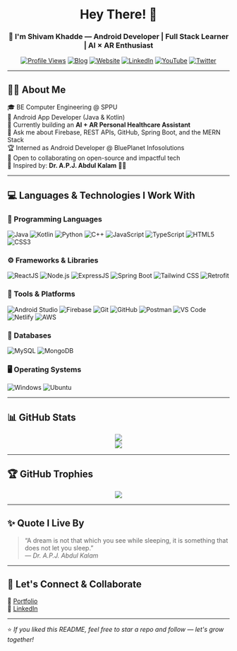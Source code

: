 <h1 align="center">Hey There! 👋</h1>
<h3 align="center">🚀 I'm Shivam Khadde — Android Developer | Full Stack Learner | AI × AR Enthusiast</h3>

<p align="center">
  <a href="https://github.com/khaddeshivam"><img src="https://komarev.com/ghpvc/?username=khaddeshivam&label=Profile%20views&color=0e75b6&style=flat" alt="Profile Views" /></a>
  <a href="https://khaddeshivam.hashnode.dev"><img src="https://img.shields.io/badge/Blog-Hashnode-blue?style=flat-square&logo=hashnode" alt="Blog" /></a>
  <a href="https://khaddeshivam.netlify.app"><img src="https://img.shields.io/badge/Website-Visit-green?style=flat-square&logo=google-chrome" alt="Website" /></a>
  <a href="https://www.linkedin.com/in/khaddeshivam"><img src="https://img.shields.io/badge/LinkedIn-Follow-blue?style=flat-square&logo=linkedin" alt="LinkedIn" /></a>
  <a href="https://www.youtube.com/@shivamkhadde"><img src="https://img.shields.io/badge/YouTube-Subscribe-red?style=flat-square&logo=youtube" alt="YouTube" /></a>
  <a href="https://twitter.com/khaddeshivam"><img src="https://img.shields.io/badge/Twitter-Follow-1DA1F2?style=flat-square&logo=twitter" alt="Twitter" /></a>
</p>

---

## 🙋‍♂️ About Me

🎓 BE Computer Engineering @ SPPU  
📱 Android App Developer (Java & Kotlin)  
🔭 Currently building an **AI + AR Personal Healthcare Assistant**  
💬 Ask me about Firebase, REST APIs, GitHub, Spring Boot, and the MERN Stack  
🏆 Interned as Android Developer @ BluePlanet Infosolutions  
🌟 Open to collaborating on open-source and impactful tech  
🧠 Inspired by: **Dr. A.P.J. Abdul Kalam** 🙇‍♂️

---

## 💻 Languages & Technologies I Work With

### 🧠 Programming Languages  
![Java](https://img.shields.io/badge/Java-007396?style=flat&logo=java)
![Kotlin](https://img.shields.io/badge/Kotlin-7F52FF?style=flat&logo=kotlin)
![Python](https://img.shields.io/badge/Python-3776AB?style=flat&logo=python)
![C++](https://img.shields.io/badge/C++-00599C?style=flat&logo=c%2B%2B)
![JavaScript](https://img.shields.io/badge/JavaScript-F7DF1E?style=flat&logo=javascript)
![TypeScript](https://img.shields.io/badge/TypeScript-007ACC?style=flat&logo=typescript)
![HTML5](https://img.shields.io/badge/HTML5-E34F26?style=flat&logo=html5)
![CSS3](https://img.shields.io/badge/CSS3-1572B6?style=flat&logo=css3)

### ⚙️ Frameworks & Libraries  
![ReactJS](https://img.shields.io/badge/React-20232A?style=flat&logo=react)
![Node.js](https://img.shields.io/badge/Node.js-339933?style=flat&logo=node-dot-js)
![ExpressJS](https://img.shields.io/badge/Express.js-000000?style=flat&logo=express)
![Spring Boot](https://img.shields.io/badge/SpringBoot-6DB33F?style=flat&logo=spring-boot)
![Tailwind CSS](https://img.shields.io/badge/TailwindCSS-06B6D4?style=flat&logo=tailwind-css)
![Retrofit](https://img.shields.io/badge/Retrofit-FF6F00?style=flat&logo=android)

### 🧰 Tools & Platforms  
![Android Studio](https://img.shields.io/badge/Android%20Studio-3DDC84?style=flat&logo=android-studio)
![Firebase](https://img.shields.io/badge/Firebase-FFCA28?style=flat&logo=firebase)
![Git](https://img.shields.io/badge/Git-F05032?style=flat&logo=git)
![GitHub](https://img.shields.io/badge/GitHub-181717?style=flat&logo=github)
![Postman](https://img.shields.io/badge/Postman-FF6C37?style=flat&logo=postman)
![VS Code](https://img.shields.io/badge/VS%20Code-007ACC?style=flat&logo=visual-studio-code)
![Netlify](https://img.shields.io/badge/Netlify-00C7B7?style=flat&logo=netlify)
![AWS](https://img.shields.io/badge/AWS-232F3E?style=flat&logo=amazon-aws)

### 💾 Databases  
![MySQL](https://img.shields.io/badge/MySQL-4479A1?style=flat&logo=mysql)
![MongoDB](https://img.shields.io/badge/MongoDB-47A248?style=flat&logo=mongodb)

### 🖥️ Operating Systems  
![Windows](https://img.shields.io/badge/Windows-0078D6?style=flat&logo=windows)
![Ubuntu](https://img.shields.io/badge/Ubuntu-E95420?style=flat&logo=ubuntu)

---

## 📊 GitHub Stats

<p align="center">
  <img src="https://github-readme-stats.vercel.app/api?username=khaddeshivam&show_icons=true&theme=react&count_private=true&hide=prs" />
  <br />
  <img src="https://github-readme-stats.vercel.app/api/top-langs/?username=khaddeshivam&layout=compact&theme=react" />
</p>

---

## 🏆 GitHub Trophies

<p align="center">
  <img src="https://github-profile-trophy.vercel.app/?username=khaddeshivam&theme=algolia&no-frame=true&title=Stars,Followers,Commits,PullRequest,Issues,Repositories&margin-w=10&column=6" />
</p>

---

## ✨ Quote I Live By

> “A dream is not that which you see while sleeping, it is something that does not let you sleep.”  
> — *Dr. A.P.J. Abdul Kalam*

---

## 🌟 Let's Connect & Collaborate

🔗 [Portfolio](#)  
💼 [LinkedIn](https://linkedin.com/in/khaddeshivam)  

---

⭐️ *If you liked this README, feel free to star a repo and follow — let's grow together!*
